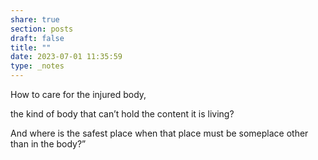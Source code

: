 ```yaml
---
share: true
section: posts
draft: false
title: ""
date: 2023-07-01 11:35:59
type: _notes
---
```



How to care for the injured body,

the kind of body that can’t hold
the content it is living?

And where is the safest place when that place
must be someplace other than in the body?”
